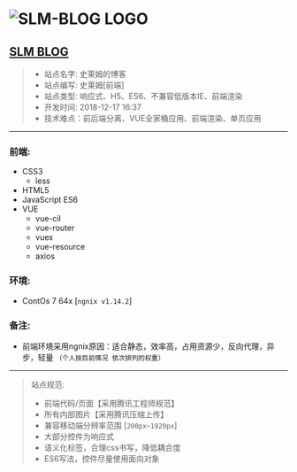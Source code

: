 # ![SLM-BLOG LOGO](http://mczyzy.cn/logo.png)
## [SLM BLOG](http://mczyzy.cn)
> - 站点名字: 史莱姆的博客
> - 站点编写: 史莱姆[前端]
> - 站点类型: 响应式、H5、ES6、不兼容低版本IE、前端渲染
> - 开发时间: 2018-12-17 16:37
> - 技术难点：前后端分离、VUE全家桶应用、前端渲染、单页应用
----------

### 前端:
 + CSS3
	 + less
 + HTML5
 + JavaScript ES6
 + VUE
    + vue-cil
    + vue-router
    + vuex
    + vue-resource
    + axios

### 环境: 
 + ContOs 7 64x [`ngnix v1.14.2`]

### 备注:
 + 前端环境采用ngnix原因：适合静态，效率高，占用资源少，反向代理，异步，轻量 `（个人按目前情况 依次排列的权重）`

----------
> 站点规范:
> - 前端代码/页面【采用腾讯工程师规范】
> - 所有内部图片【采用腾讯压缩上传】
> - 兼容移动端分辨率范围 [`200px~1920px`]
> - 大部分控件为响应式
> - 语义化标签，合理css书写，降低耦合度
> - ES6写法，控件尽量使用面向对象